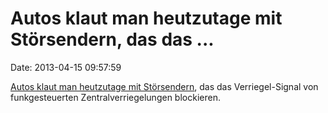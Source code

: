 Autos klaut man heutzutage mit Störsendern, das das \...
========================================================

Date: 2013-04-15 09:57:59

[Autos klaut man heutzutage mit
Störsendern](http://www.express.de/duesseldorf/autoschloesser-blockiert-stoersender-gauner-auf-der-koe-gefasst,2858,22286388.html),
das das Verriegel-Signal von funkgesteuerten Zentralverriegelungen
blockieren.
